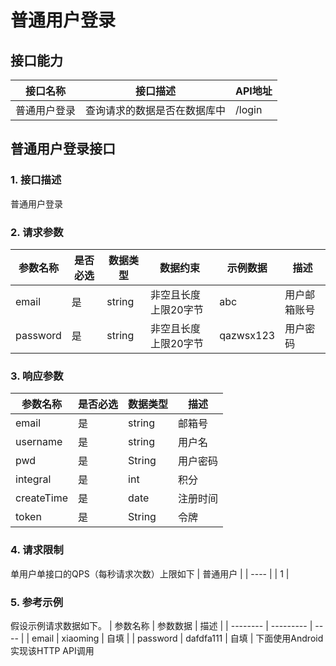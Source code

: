 # 普通用户登录

## 接口能力

| 接口名称   | 接口描述           | API地址  |
| ------ | -------------- | ------ |
| 普通用户登录 | 查询请求的数据是否在数据库中 | /login |

## 普通用户登录接口

### 1. 接口描述
普通用户登录

### 2. 请求参数
| 参数名称     | 是否必选 | 数据类型   | 数据约束        | 示例数据      | 描述     |
| -------- | ---- | ------ | ----------- | --------- | ------ |
| email    | 是    | string | 非空且长度上限20字节 | abc       | 用户邮箱账号 |
| password | 是    | string | 非空且长度上限20字节 | qazwsx123 | 用户密码   |

### 3. 响应参数
| 参数名称       | 是否必选 | 数据类型   | 描述   |
| ---------- | ---- | ------ | ---- |
| email      | 是    | string | 邮箱号  |
| username   | 是    | string | 用户名  |
| pwd        | 是    | String | 用户密码 |
| integral   | 是    | int    | 积分   |
| createTime | 是    | date   | 注册时间 |
| token      | 是    | String | 令牌   |

### 4. 请求限制
单用户单接口的QPS（每秒请求次数）上限如下
| 普通用户 |
| ---- |
| 1    |

### 5. 参考示例
假设示例请求数据如下。
| 参数名称     | 参数数据      | 描述   |
| -------- | --------- | ---- |
| email    | xiaoming  | 自填   |
| password | dafdfa111 | 自填   |
下面使用Android实现该HTTP API调用
